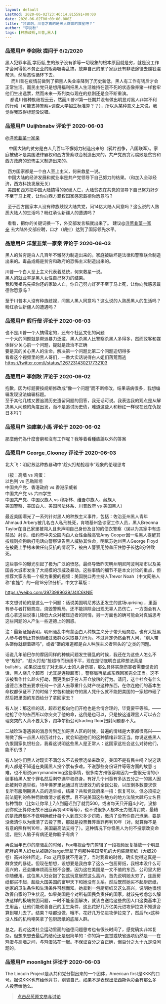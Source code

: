 ```yaml
---
layout: default
Lastmod: 2020-06-02T23:46:14.815591+00:00
date: 2020-06-02T00:00:00.000Z
title: "非讽刺，川普才真的是黑人群体的救星吧？"
author: "李剑秋"
tags: [种族歧视,川普,黑人]
---
```



### 品葱用户 **李剑秋** 提问于 6/2/2020
    
黑人犯罪率高,学历低,生的孩子没有爹等一切现象的根本原因就是穷，就是没工作才会闲得慌不务正业的贩毒吸毒乱搞，放弃自己的孩子家庭还有非法途径去赚钱混帮派，然后恶性循环下去。  
     而川普在疫情前做到了把黑人失业率降到了历史新低，黑人有工作有钱后才会正常生活。而民主党只是想用福利把黑人生活维持在饿不死的状态像养猪一样套牢他们生出选票，然而未来一系列类似现在的悲剧还是会不断重演。  
    都说川普种族歧视云云，然而川普zf第一任期并没有做出明显对黑人非常不利的行动（可能支持警察+调查大学招生标准算？？），所以从某种意义上来说，我觉得我取得标题没说错。
    
                

### 品葱用户 **Uuijhbnabv** 评论于 2020-06-03
        
@[洋葱韭菜一家亲](https://pincong.rocks/people/%E6%B4%8B%E8%91%B1%E9%9F%AD%E8%8F%9C%E4%B8%80%E5%AE%B6%E4%BA%B2 "https://pincong.rocks/people/%E6%B4%8B%E8%91%B1%E9%9F%AD%E8%8F%9C%E4%B8%80%E5%AE%B6%E4%BA%B2")  
  
   中国大陆的贫穷是白人几百年不懈努力制造出来的（鸦片战争，八国联军）。家庭被破坏是美国法律霸权和西方警察联合制造出来的。共产党员贪污腐败是贫穷和西方政府的恐怖主义制造出来的。  
  
  西方国家都是一个白人至上主义，何来救星一说。  
  中国大陆的经济发展和就业率是共产党领导下自己努力的结果。（和加入全球经济，西方科技发展无关）  
  美国和西方把中国大陆搞得的家破人亡，大陆贫农在共党的领导下自己努力好歹不至于马上死，让你向西方霸权国家感恩戴德你愿意吗？  
  
  至于西方国家本人没有种族歧视大陆共党，问14亿大陆人同意吗？这么说的人熟悉大陆人的生活吗？粉红承认新疆人的遭遇吗？  
  
  看看，把你的关键词换一下，外交部发言稿就出来了。 建议@[洋葱韭菜一家亲](https://pincong.rocks/people/%E6%B4%8B%E8%91%B1%E9%9F%AD%E8%8F%9C%E4%B8%80%E5%AE%B6%E4%BA%B2 "https://pincong.rocks/people/%E6%B4%8B%E8%91%B1%E9%9F%AD%E8%8F%9C%E4%B8%80%E5%AE%B6%E4%BA%B2") 去大陆外交部应聘，口才（胡扯）达到了国际领先水平。
        
                

### 品葱用户 **洋葱韭菜一家亲** 评论于 2020-06-03
        
黑人的贫穷是白人几百年不懈努力制造出来的。家庭被破坏是法律和警察联合制造出来的。毒品成瘾是贫穷和政府的恐怖主义制造出来的。  
  
川普一个白人至上主义代表着总统，何来救星一说。  
黑人的就业率是黑人女性自己努力的结果。  
我和我祖先先把你还的家破人亡，你自己努力好歹不至于马上死，让你向我感恩戴德你愿意吗？  
  
至于川普本人没有种族歧视，问黑人黑人同意吗？这么说的人熟悉黑人的生活吗？粉红承认新疆人的遭遇吗？
        
                

### 品葱用户 **假行僧** 评论于 2020-06-03
        
也不是川普一个人搞得定的，还有个社区文化的问题  
一个大的问题就是帮派暴力泛滥，黑人杀黑人比警察杀黑人多得多，然而政客和媒体鲜少关心前一个问题，提就是政治不正确  
要是真的关心黑人的生命，解决第一个问题比第二个问题迫切得多  
看看这个视频里的黑人哥们，一番大实话说得白人姐们落荒而逃  
https://twitter.com/i/status/1267231430217732103
        
                

### 品葱用户 **李剑秋** 评论于 2020-06-02
        
抱歉，因为标题要按规矩修改成“像一个问题”而不断修改，结果语病很多，我想编辑发现没法编辑标题。  
至于其他几楼又要追溯历史遗留问题的回答，我无话可说。我表达我的观点是从解决黑人问题的角度出发，而不是追讨历史债，难道这些人和粉红一样现在还在仇视日本吗？
        
                

### 品葱用户 **油庫氣小馬** 评论于 2020-06-02
        
那麼他們為什麼會窮和沒有工作呢？我等着看種族論以外的答案
        
                

### 品葱用户 **George_Clooney** 评论于 2020-06-03
        
北大飞：明尼苏达种族暴动中“趁火打劫抢超市”现象的伦理思考  
  
（按：高墙 vs 鸡蛋：  
以色列 vs 巴勒斯坦  
中国共产党、香港政府 vs 香港示威者  
中国共产党 vs 六四学生  
中国共产党、中国汉族人 vs 穆斯林、维吾尔族人、藏族人  
美国警察、美国白人、美国司法体系、川普政府 vs 美国黑人）  
  
最近美国曝光了一系列针对黑人的种族主义事件，包括：佐治亚州黑人青年Ahmaud Arbery被几名白人私刑处死，肯塔基州急诊室工作人员，黑人Breonna Taylor在自己家里被闯入且未声明自己身份及目的的便衣警察（误以为其家中有违禁品）射杀，纽约市中央公园内白人女性金融高管Amy Cooper因一名黑人提醒其按规则拴狗后打电话向警察诬告黑人威胁其性命，明尼苏达州黑人George Floyd在被戴上手铐未做任何反抗的情况下，被白人警察用膝盖压住脖子长达8分钟致死。  
  
这些事件的曝光引起了极为广泛的愤怒，最终导致昨天明州明尼阿波利斯市以及美国各大城市发生了大规模的示威及暴动。这些事情的细节不是本文讨论的重点，但推荐大家去看一个极为重要的视频：美国脱口秀主持人Trevor Noah（中文网络人称“崔娃”）的一段18分钟分析。中文字幕版：  
  
https://weibo.com/3973989639/J4lC6kNlE  
  
本文想讨论的是这么一个问题：话说美国明尼苏达正发生的这场uprising ，里面有参与者打砸商店，烧毁警察局，还不能排除会出现无辜人员伤亡，一方面会有人成心拿这些说事儿降低大众对被压迫者的同情，另一方面也的确可能会对真诚思考这些问题的人产生一些道德上的困惑。  
  
注：最新证据表明，明州骚乱中有蒙面白人种族主义分子带头砸商店。也有大批黑人参与者制止其他情绪过激群众采取暴力行为。不过肯定仍然会有人问，“别人带头砸你就跟着砸吗”，或者“砸的难道都是白人种族主义者带头的”之类的问题。  
  
话说几年前巴尔的摩因同样的种族问题发生骚乱的时候，我还在为这些人怎么不守“规矩”，“趁火打劫”抢超市而纷纷不平，现在是彻底明白这种想法真是bullshit。如果说出现了对无辜人士的人身伤害，那么具体实施伤害者需要谴责的话，黑人烧几个超市（尤其是连锁超市），警察局再拿点东西回家完全正当。这不该被看作什么趁火打劫，而更类似于穷人开仓放粮的行为。请问，这个社会有什么道德合法性去要求任何一个黑人去尊重什么财产权这种东西，在你连他们的基本生命权都保证不了的时候？穷苦和被剥夺的黑人凭什么就不能把美国的一家超市砸了然后把里面的东西给分了拿回家去？  
  
有人说：那这样的话，超市老板向他们开枪也是合情合理的，毕竟要平等嘛。—— 他抢了你的东西所以你突突了他的命，这倒是也可以，只是按这道理黑人可以去合理突突的人真不要太多，跑华尔街公司trading floor扫射问题都不大。  
  
二战珍珠港遇袭的消息传到芝加哥黑人区的时候，普遍的情绪是大家都很高兴——稍微了解一点黑人经历过什么，就会知道他们的这种情绪非常正当。你说这些黑人仇恨国家仇恨社会，我看这说明这些黑人是正常人：这国家这社会这么对待他们，能不仇恨？  
  
有人说你们黑人对现实不满怎么不去投票选举来改变，美国不是有民主吗？说这话的人都是不知道在美国黑人投个票有多难。不说那些身份证件等等方面的故意刁难，也不用说gerrymandering这些事情，很多南方州很容易因为一些很无谓的小破事给黑人安个罪名然后剥夺选举权终身。有好几个州竟有多达五分之一的黑人因此被剥夺选举权。18年佛罗里达通过有法律效力的全民公投，以压倒多数要求恢复所有服刑期满人员的选举权，结果？共和党政府来一招：恢复可以，但必须把之前法庭判的各种罚款缴清才能投票。且不说美国这些地方的地方法院大肆巧立名目各种罚款（比如让你早上7点到庭迟到了就罚500，或者每天只开庭4小时，没排到你就还算你无故不出庭再罚500等等），也不说很多人根本无力缴清罚款，最糟的是政府根本不做明确统计每个人到底欠多少罚款，缴清了没有你自己琢磨，要是没缴清你以为缴清了去投了票，那就是投票舞弊重罪再判10年（对，就算你不是有意的照样判10年，美国最高法支持了）。这种情况下你怪黑人为何不投票改变命运，是别人脑子有病还是你脑子有病？  
  
再说当年巴尔的摩骚乱的时候，Fox电视台专门剪辑了一段视频反复播放一个明显肥胖的黑人妇女从被砸的target里拿了包那种美国常见的大包装厨房纸（大概20卷）高兴的往回走。Fox 这用意就不用说了，当时我看的时候，确实觉得这真是一群贪婪的暴徒。但现在想想，设想要是我白拿了这么一包厨房纸，我根本没什么可高兴的，还会嫌麻烦而压根不会要。因为这在美国是一文不值的东西，公司里大把你随便用。这位黑人妇女抱了包这玩意居然这么高兴，首先说明她太穷了，连厨房纸都买不起，超级大国美国的富甲天下和她没有关系。然后既然她买不起厨房纸，她家的卫生条件和生活条件可想而知。她拿到一包厨房纸又这么高兴，说明她很想改善自家的卫生状况。如果美国是个对所有国民负责任的国家，就该先考虑怎么解决这样的极端贫困问题，一时不能全面解决，就该白送给这些贫困人口这类基本卫生用品，让他们能改善自己的卫生条件，这比花好几万亿美元进攻伊拉克不知道合算到哪儿去了。结果？啥都没做，哦不，花好几万亿进攻伊拉克了，然后Fox这种没人性的机构嘲笑拿了包厨房纸的底层人群。  
  
总之，我对这类社会运动里面的道德问题思考也有很长时间了，感觉确实非常复杂。但想来想去最后的结论还是很简单的：你的第一直觉或缺省选项仍然是——在鸡蛋与高墙之间，与鸡蛋站在一起。不保证百分之百正确，但百分之九十九是没问题的。
        
                

### 品葱用户 **moonlight** 评论于 2020-06-03
        
The Lincoln Project是从共和党分裂出来的一个团体，American first是KKK的口号。据说KKK也有给他背书，别骗自己，如果不是表现出法西斯色彩会有那么多人投票给他么。
        
                





> [点击品葱原文参与讨论](https://pincong.rocks/question/26636)

